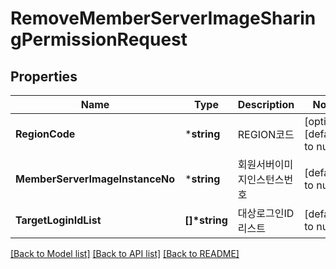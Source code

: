 # RemoveMemberServerImageSharingPermissionRequest

## Properties
Name | Type | Description | Notes
------------ | ------------- | ------------- | -------------
**RegionCode** | ***string** | REGION코드 | [optional] [default to null]
**MemberServerImageInstanceNo** | ***string** | 회원서버이미지인스턴스번호 | [default to null]
**TargetLoginIdList** | **[]\*string** | 대상로그인ID리스트 | [default to null]

[[Back to Model list]](../README.md#documentation-for-models) [[Back to API list]](../README.md#documentation-for-api-endpoints) [[Back to README]](../README.md)



